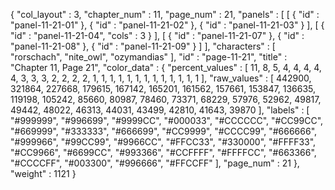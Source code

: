 {
  "col_layout" : 3,
  "chapter_num" : 11,
  "page_num" : 21,
  "panels" : [
    [
      {
        "id" : "panel-11-21-01"
      },
      {
        "id" : "panel-11-21-02"
      },
      {
        "id" : "panel-11-21-03"
      }
    ],
    [
      {
        "id" : "panel-11-21-04",
        "cols" : 3
      }
    ],
    [
      {
        "id" : "panel-11-21-07"
      },
      {
        "id" : "panel-11-21-08"
      },
      {
        "id" : "panel-11-21-09"
      }
    ]
  ],
  "characters" : [
    "rorschach",
    "nite_owl",
    "ozymandias"
  ],
  "id" : "page-11-21",
  "title" : "Chapter 11, Page 21",
  "color_data" : {
    "percent_values" : [
      11,
      8,
      5,
      4,
      4,
      4,
      4,
      4,
      3,
      3,
      3,
      2,
      2,
      2,
      2,
      1,
      1,
      1,
      1,
      1,
      1,
      1,
      1,
      1,
      1,
      1,
      1,
      1
    ],
    "raw_values" : [
      442900,
      321864,
      227668,
      179615,
      167142,
      165201,
      161562,
      157661,
      153847,
      136635,
      119198,
      105242,
      85660,
      80987,
      78460,
      73371,
      68229,
      57976,
      52962,
      49817,
      49442,
      48022,
      46313,
      44031,
      43499,
      42810,
      41643,
      39870
    ],
    "labels" : [
      "#999999",
      "#996699",
      "#9999CC",
      "#000033",
      "#CCCCCC",
      "#CC99CC",
      "#669999",
      "#333333",
      "#666699",
      "#CC9999",
      "#CCCC99",
      "#666666",
      "#999966",
      "#99CC99",
      "#9966CC",
      "#FFCC33",
      "#330000",
      "#FFFF33",
      "#CC9966",
      "#6699CC",
      "#993366",
      "#CCFFFF",
      "#FFFFCC",
      "#663366",
      "#CCCCFF",
      "#003300",
      "#996666",
      "#FFCCFF"
    ],
    "page_num" : 21
  },
  "weight" : 1121
}
